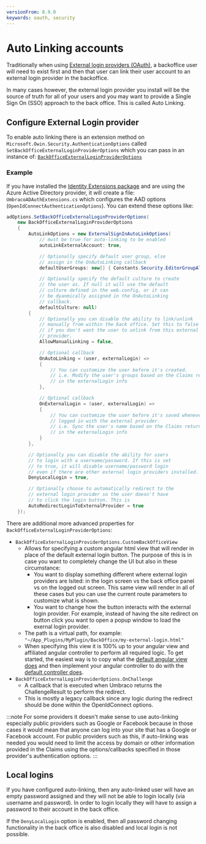 ```yaml
---
versionFrom: 8.9.0
keywords: oauth, security
---
```


# Auto Linking accounts

Traditionally when using [External login providers (OAuth)](external-login-providers.md), a backoffice user will need to exist first and then that user can link their user account to an external login provider in the backoffice.

In many cases however, the external login provider you install will be the source of truth for all of your users and you may want to provide a Single Sign On (SSO) approach to the back office. This is called Auto Linking.

## Configure External Login provider

To enable auto linking there is an extension method on `Microsoft.Owin.Security.AuthenticationOptions` called `SetBackOfficeExternalLoginProviderOptions` which you can pass in an instance of: [`BackOfficeExternalLoginProviderOptions`](https://github.com/umbraco/Umbraco-CMS/blob/v8/contrib/src/Umbraco.Web/Security/BackOfficeExternalLoginProviderOptions.cs)

### Example

If you have installed the [Identity Extensions package](https://github.com/umbraco/UmbracoIdentityExtensions) and are using the Azure Active Directory provider, it will create a file: `UmbracoADAuthExtensions.cs` which configures the AAD options (`OpenIdConnectAuthenticationOptions`). You can extend these options like:

```cs
adOptions.SetBackOfficeExternalLoginProviderOptions(
    new BackOfficeExternalLoginProviderOptions
    {
        AutoLinkOptions = new ExternalSignInAutoLinkOptions(
            // must be true for auto-linking to be enabled
            autoLinkExternalAccount: true,

            // Optionally specify default user group, else
            // assign in the OnAutoLinking callback
            defaultUserGroups: new[] { Constants.Security.EditorGroupAlias },

            // Optionally specify the default culture to create
            // the user as. If null it will use the default
            // culture defined in the web.config, or it can
            // be dyanmically assigned in the OnAutoLinking
            // callback.
            defaultCulture: null)
        {
            // Optionally you can disable the ability to link/unlink
            // manually from within the back office. Set this to false
            // if you don't want the user to unlink from this external
            // provider.
            AllowManualLinking = false,

            // Optional callback
            OnAutoLinking = (user, externalLogin) =>
            {
                // You can customize the user before it's created.
                // i.e. Modify the user's groups based on the Claims returned
                // in the externalLogin info
            },

            // Optional callback
            OnExternalLogin = (user, externalLogin) =>
            {
                // You can customize the user before it's saved whenever they have
                // logged in with the external provider.
                // i.e. Sync the user's name based on the Claims returned
                // in the externalLogin info
            }
        },

        // Optionally you can disable the ability for users
        // to login with a username/password. If this is set
        // to true, it will disable username/password login
        // even if there are other external login providers installed.
        DenyLocalLogin = true,

        // Optionally choose to automatically redirect to the
        // external login provider so the user doesn't have
        // to click the login button. This is
        AutoRedirectLoginToExternalProvider = true
    });
```

There are additional more advanced properties for `BackOfficeExternalLoginProviderOptions`:

* `BackOfficeExternalLoginProviderOptions.CustomBackOfficeView`
  * Allows for specifying a custom angular html view that will render in place of the default external login button. The purpose of this is in case you want to completely change the UI but also in these circumstance:
    * You want to display something different where external login providers are lsited: in the login screen vs the back office panel vs on the logged out screen. This same view will render in all of these cases but you can use the current route parameters to customize what is shown.
    * You want to change how the button interacts with the external login provider. For example, instead of having the site redirect on button click you want to open a popup window to load the exernal login provider.
  * The path is a virtual path, for example: `"~/App_Plugins/MyPlugin/BackOffice/my-external-login.html"`
  * When specifying this view it is 100% up to your angular view and affiliated angular controller to perform all required logic. To get started, the easiest way is to copy what the [default angular view does](https://github.com/umbraco/Umbraco-CMS/blob/v8/contrib/src/Umbraco.Web.UI.Client/src/views/components/application/umb-login.html#L126-L140) and then implement your angular controller to do with the [default controller does](https://github.com/umbraco/Umbraco-CMS/blob/v8/contrib/src/Umbraco.Web.UI.Client/src/common/directives/components/application/umblogin.directive.js#L48).
* `BackOfficeExternalLoginProviderOptions.OnChallenge`
  * A callback that is executed when Umbraco returns the ChallengeResult to perform the redirect.
  * This is mostly a legacy callback since any logic during the redirect should be done within the OpenIdConnect options.

:::note
For some providers it doesn't make sense to use auto-linking especially public providers such as Google or Facebook because in those cases it would mean that anyone can log into your site that has a Google or Facebook account. For public providers such as this, if auto-linking was needed you would need to limit the access by domain or other information provided in the Claims using the options/callbacks specified in those provider's authentication options.
:::

## Local logins

If you have configured auto-linking, then any auto-linked user will have an empty password assigned and they will not be able to login locally (via username and password). In order to login locally they will have to assign a password to their account in the back office.

If the `DenyLocalLogin` option is enabled, then all password changing functionality in the back office is also disabled and local login is not possible.
